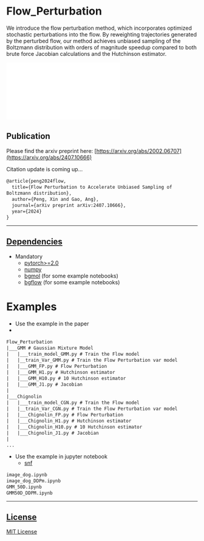 # Flow_Perturbation
We introduce the flow perturbation method, which incorporates optimized stochastic perturbations into the flow. By reweighting trajectories generated by the perturbed flow, our method achieves
unbiased sampling of the Boltzmann distribution with orders of magnitude speedup compared to both brute force
Jacobian calculations and the Hutchinson estimator. 

![Flow Perturbation](./data/ODE_pf.pdf "Title")

Publication
-----------
Please find the arxiv preprint here:
[https://arxiv.org/abs/2002.06707](https://arxiv.org/abs/2407.10666)

Citation update is coming up...
```
@article{peng2024flow,
  title={Flow Perturbation to Accelerate Unbiased Sampling of Boltzmann distribution},
  author={Peng, Xin and Gao, Ang},
  journal={arXiv preprint arXiv:2407.10666},
  year={2024}
}
```
***
## [Dependencies](#dependencies)
* Mandatory
  * [pytorch>=2.0](https://github.com/pytorch/pytorch)
  * [numpy](https://github.com/numpy/numpy)
  * [bgmol](https://github.com/noegroup/bgmol) (for some example notebooks)
  * [bgflow](https://github.com/noegroup/bgmol) (for some example notebooks)

# Examples
* Use the example in the paper
* 
```
Flow_Perturbation
|___GMM # Gaussian Mixture Model
|   |___train_model_GMM.py # Train the Flow model
|   |__train_Var_GMM.py # Train the Flow Perturbation var model
|   |___GMM_FP.py # Flow Perturbation
|   |___GMM_H1.py # Hutchinson estimator
|   |___GMM_H10.py # 10 Hutchinson estimator
|   |___GMM_J1.py # Jacobian
|   
|___Chignolin
|   |___train_model_CGN.py # Train the Flow model
|   |__train_Var_CGN.py # Train the Flow Perturbation var model
|   |___Chignolin_FP.py # Flow Perturbation
|   |___Chignolin_H1.py # Hutchinson estimator
|   |___Chignolin_H10.py # 10 Hutchinson estimator
|   |___Chignolin_J1.py # Jacobian
|   
...
```
* Use the example in jupyter notebook
  * [snf](https://github.com/noegroup/stochastic_normalizing_flows)
```
image_dog.ipynb
image_dog_DDPm.ipynb
GMM_50D.ipynb
GMM50D_DDPM.ipynb
```
***
## [License](#dependencies)
[MIT License](LICENSE)
